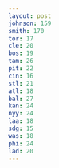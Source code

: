 ```yaml
---
layout: post
johnson: 159
smith: 170
tor: 17
cle: 20
bos: 19
tam: 26
pit: 22
cin: 16
stl: 21
atl: 18
bal: 27
kan: 24
nyy: 24
laa: 18
sdg: 15
was: 18
phi: 24
lad: 20
---
```

